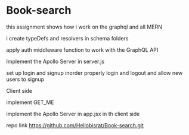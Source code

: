 # Book-search


<bisrat Mengesha>

this assignment shows how i work on the graphql and all MERN

i create typeDefs and resolvers in schema folders

apply auth middleware function to work with the GraphQL API

Implement the Apollo Server in server.js

set up login and signup inorder properly login and logout 
and allow new users to signup 

Client side

implement GET_ME 

implement the Apollo Server in app.jsx in th client side 


repo link https://github.com/Hellobisrat/Book-search.git




